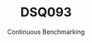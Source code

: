 ---
layout: default
title: DSQ093
subtitle: Continuous Benchmarking
selected: TPC-DS
expanded: Benchmarking
benchmark: /individual_results/DSQ093.html
---